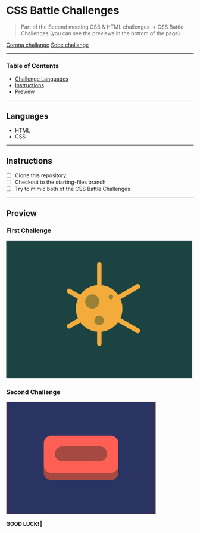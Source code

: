 
# CSS Battle Challenges

> Part of the Second meeting CSS & HTML challenges -> CSS Battle Challenges (you can see the previews in the bottom of the page).

[Corona challange](https://cssbattle.dev/play/47)
[Sobe challange](https://cssbattle.dev/play/48)

---

### Table of Contents

- [Challenge Languages](#Languages)
- [Instructions](#Instructions)
- [Preview](#Preview)

---

## Languages

* HTML
* CSS

---

## Instructions

- [ ] Clone this repository.
- [ ] Checkout to the starting-files branch
- [ ] Try to mimic both of the CSS Battle Challenges

---

## Preview

### First Challenge
![!corona](./design/corona-preview.png)

### Second Challenge
![!wash your hands](./design/wash-your-hands-preview.png)

**GOOD LUCK!**🚀



